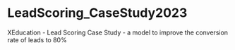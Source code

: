 # LeadScoring_CaseStudy2023
XEducation - Lead Scoring Case Study - a model to improve the conversion rate of leads to 80%
